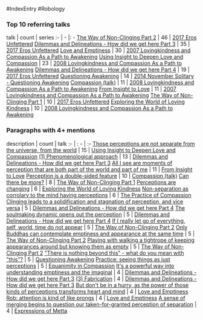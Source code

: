 #IndexEntry #Robology

### Top 10 referring talks
talk | count | series
:- | - |: -
<a data-href="The Way of Non-Clinging Part 2" href="The+Way+of+Non-Clinging+Part+2" class="internal-link" target="_blank" rel="noopener">The Way of Non-Clinging Part 2</a> | 46 | <a data-href="2017 Eros Unfettered" href="2017+Eros+Unfettered" class="internal-link" target="_blank" rel="noopener">2017 Eros Unfettered</a>
<a data-href="Dilemmas and Delineations - How did we get here Part 3" href="Dilemmas+and+Delineations+-+How+did+we+get+here+Part+3" class="internal-link" target="_blank" rel="noopener">Dilemmas and Delineations - How did we get here Part 3</a> | 35 | <a data-href="2017 Eros Unfettered" href="2017+Eros+Unfettered" class="internal-link" target="_blank" rel="noopener">2017 Eros Unfettered</a>
<a data-href="Love and Emptiness" href="Love+and+Emptiness" class="internal-link" target="_blank" rel="noopener">Love and Emptiness</a> | 30 | <a data-href="2007 Lovingkindness and Compassion As a Path to Awakening" href="2007+Lovingkindness+and+Compassion+As+a+Path+to+Awakening" class="internal-link" target="_blank" rel="noopener">2007 Lovingkindness and Compassion As a Path to Awakening</a>
<a data-href="Using Insight to Deepen Love and Compassion" href="Using+Insight+to+Deepen+Love+and+Compassion" class="internal-link" target="_blank" rel="noopener">Using Insight to Deepen Love and Compassion</a> | 23 | <a data-href="2008 Lovingkindness and Compassion As a Path to Awakening" href="2008+Lovingkindness+and+Compassion+As+a+Path+to+Awakening" class="internal-link" target="_blank" rel="noopener">2008 Lovingkindness and Compassion As a Path to Awakening</a>
<a data-href="Dilemmas and Delineations - How did we get here Part 4" href="Dilemmas+and+Delineations+-+How+did+we+get+here+Part+4" class="internal-link" target="_blank" rel="noopener">Dilemmas and Delineations - How did we get here Part 4</a> | 19 | <a data-href="2017 Eros Unfettered" href="2017+Eros+Unfettered" class="internal-link" target="_blank" rel="noopener">2017 Eros Unfettered</a>
<a data-href="Questioning Awakening" href="Questioning+Awakening" class="internal-link" target="_blank" rel="noopener">Questioning Awakening</a> | 14 | <a data-href="2014 November Solitary - Questioning Awakening" href="2014+November+Solitary+-+Questioning+Awakening" class="internal-link" target="_blank" rel="noopener">2014 November Solitary - Questioning Awakening</a>
<a data-href="Compassion (talk)" href="Compassion+%28talk%29" class="internal-link" target="_blank" rel="noopener">Compassion (talk)</a> | 11 | <a data-href="2008 Lovingkindness and Compassion As a Path to Awakening" href="2008+Lovingkindness+and+Compassion+As+a+Path+to+Awakening" class="internal-link" target="_blank" rel="noopener">2008 Lovingkindness and Compassion As a Path to Awakening</a>
<a data-href="From Insight to Love" href="From+Insight+to+Love" class="internal-link" target="_blank" rel="noopener">From Insight to Love</a> | 11 | <a data-href="2007 Lovingkindness and Compassion As a Path to Awakening" href="2007+Lovingkindness+and+Compassion+As+a+Path+to+Awakening" class="internal-link" target="_blank" rel="noopener">2007 Lovingkindness and Compassion As a Path to Awakening</a>
<a data-href="The Way of Non-Clinging Part 1" href="The+Way+of+Non-Clinging+Part+1" class="internal-link" target="_blank" rel="noopener">The Way of Non-Clinging Part 1</a> | 10 | <a data-href="2017 Eros Unfettered" href="2017+Eros+Unfettered" class="internal-link" target="_blank" rel="noopener">2017 Eros Unfettered</a>
<a data-href="Exploring the World of Loving Kindness" href="Exploring+the+World+of+Loving+Kindness" class="internal-link" target="_blank" rel="noopener">Exploring the World of Loving Kindness</a> | 10 | <a data-href="2008 Lovingkindness and Compassion As a Path to Awakening" href="2008+Lovingkindness+and+Compassion+As+a+Path+to+Awakening" class="internal-link" target="_blank" rel="noopener">2008 Lovingkindness and Compassion As a Path to Awakening</a>

### Paragraphs with 4+ mentions
description | count | talk
:- | : - | :-
<a aria-label-position="top" aria-label="Using Insight to Deepen Love and Compassion > Those perceptions are not separate from the universe from the world" data-href="Using Insight to Deepen Love and Compassion#Those perceptions are not separate from the universe from the world" href="Using+Insight+to+Deepen+Love+and+Compassion#Those+perceptions+are+not+separate+from+the+universe+from+the+world" class="internal-link" target="_blank" rel="noopener">Those perceptions are not separate from the universe, from the world</a> | 15 | <a data-href="Using Insight to Deepen Love and Compassion" href="Using+Insight+to+Deepen+Love+and+Compassion" class="internal-link" target="_blank" rel="noopener">Using Insight to Deepen Love and Compassion</a>
<a aria-label-position="top" aria-label="Dilemmas and Delineations - How did we get here Part 3 > 1 Phenomenological approach" data-href="Dilemmas and Delineations - How did we get here Part 3#1 Phenomenological approach" href="Dilemmas+and+Delineations+-+How+did+we+get+here+Part+3#1+Phenomenological+approach" class="internal-link" target="_blank" rel="noopener">(1) Phenomenological approach</a> | 13 | <a data-href="Dilemmas and Delineations - How did we get here Part 3" href="Dilemmas+and+Delineations+-+How+did+we+get+here+Part+3" class="internal-link" target="_blank" rel="noopener">Dilemmas and Delineations - How did we get here Part 3</a>
<a aria-label-position="top" aria-label="From Insight to Love > All I see are moments of perception that are both part of the world and part of me" data-href="From Insight to Love#All I see are moments of perception that are both part of the world and part of me" href="From+Insight+to+Love#All+I+see+are+moments+of+perception+that+are+both+part+of+the+world+and+part+of+me" class="internal-link" target="_blank" rel="noopener">All I see are moments of perception that are both part of the world and part of me</a> | 11 | <a data-href="From Insight to Love" href="From+Insight+to+Love" class="internal-link" target="_blank" rel="noopener">From Insight to Love</a>
<a aria-label-position="top" aria-label="Compassion (talk) > Perception is a double-sided feature" data-href="Compassion (talk)#Perception is a double-sided feature" href="Compassion+%28talk%29#Perception+is+a+double-sided+feature" class="internal-link" target="_blank" rel="noopener">Perception is a double-sided feature</a> | 10 | <a data-href="Compassion (talk)" href="Compassion+%28talk%29" class="internal-link" target="_blank" rel="noopener">Compassion (talk)</a>
<a aria-label-position="top" aria-label="The Way of Non-Clinging Part 1 > Can there be more" data-href="The Way of Non-Clinging Part 1#Can there be more" href="The+Way+of+Non-Clinging+Part+1#Can+there+be+more" class="internal-link" target="_blank" rel="noopener">Can there be more?</a> | 8 | <a data-href="The Way of Non-Clinging Part 1" href="The+Way+of+Non-Clinging+Part+1" class="internal-link" target="_blank" rel="noopener">The Way of Non-Clinging Part 1</a>
<a aria-label-position="top" aria-label="Exploring the World of Loving Kindness > Perceptions are changing" data-href="Exploring the World of Loving Kindness#Perceptions are changing" href="Exploring+the+World+of+Loving+Kindness#Perceptions+are+changing" class="internal-link" target="_blank" rel="noopener">Perceptions are changing</a> | 6 | <a data-href="Exploring the World of Loving Kindness" href="Exploring+the+World+of+Loving+Kindness" class="internal-link" target="_blank" rel="noopener">Exploring the World of Loving Kindness</a>
<a aria-label-position="top" aria-label="The Practice of Compassion > Non-separation as corrolary to the mind having perceptions" data-href="The Practice of Compassion#Non-separation as corrolary to the mind having perceptions" href="The+Practice+of+Compassion#Non-separation+as+corrolary+to+the+mind+having+perceptions" class="internal-link" target="_blank" rel="noopener">Non-separation as corrolary to the mind having perceptions</a> | 6 | <a data-href="The Practice of Compassion" href="The+Practice+of+Compassion" class="internal-link" target="_blank" rel="noopener">The Practice of Compassion</a>
<a aria-label-position="top" aria-label="Dilemmas and Delineations - How did we get here Part 4 > Clinging leads to a solidification and stagnation of perception and vice versa" data-href="Dilemmas and Delineations - How did we get here Part 4#Clinging leads to a solidification and stagnation of perception and vice versa" href="Dilemmas+and+Delineations+-+How+did+we+get+here+Part+4#Clinging+leads+to+a+solidification+and+stagnation+of+perception+and+vice+versa" class="internal-link" target="_blank" rel="noopener">Clinging leads to a solidification and stagnation of perception, and vice versa</a> | 5 | <a data-href="Dilemmas and Delineations - How did we get here Part 4" href="Dilemmas+and+Delineations+-+How+did+we+get+here+Part+4" class="internal-link" target="_blank" rel="noopener">Dilemmas and Delineations - How did we get here Part 4</a>
<a aria-label-position="top" aria-label="Dilemmas and Delineations - How did we get here Part 4 > The soulmaking dynamic opens out the perception" data-href="Dilemmas and Delineations - How did we get here Part 4#The soulmaking dynamic opens out the perception" href="Dilemmas+and+Delineations+-+How+did+we+get+here+Part+4#The+soulmaking+dynamic+opens+out+the+perception" class="internal-link" target="_blank" rel="noopener">The soulmaking dynamic opens out the perception</a> | 5 | <a data-href="Dilemmas and Delineations - How did we get here Part 4" href="Dilemmas+and+Delineations+-+How+did+we+get+here+Part+4" class="internal-link" target="_blank" rel="noopener">Dilemmas and Delineations - How did we get here Part 4</a>
<a aria-label-position="top" aria-label="The Way of Non-Clinging Part 2 > If I really let go of everything self world time do not appear" data-href="The Way of Non-Clinging Part 2#If I really let go of everything self world time do not appear" href="The+Way+of+Non-Clinging+Part+2#If+I+really+let+go+of+everything+self+world+time+do+not+appear" class="internal-link" target="_blank" rel="noopener">If I really let go of everything, self, world, time do not appear</a> | 5 | <a data-href="The Way of Non-Clinging Part 2" href="The+Way+of+Non-Clinging+Part+2" class="internal-link" target="_blank" rel="noopener">The Way of Non-Clinging Part 2</a>
<a aria-label-position="top" aria-label="The Way of Non-Clinging Part 2 > Only Buddhas can contemplate emptiness and appearance at the same time" data-href="The Way of Non-Clinging Part 2#Only Buddhas can contemplate emptiness and appearance at the same time" href="The+Way+of+Non-Clinging+Part+2#Only+Buddhas+can+contemplate+emptiness+and+appearance+at+the+same+time" class="internal-link" target="_blank" rel="noopener">Only Buddhas can contemplate emptiness and appearance at the same time</a> | 5 | <a data-href="The Way of Non-Clinging Part 2" href="The+Way+of+Non-Clinging+Part+2" class="internal-link" target="_blank" rel="noopener">The Way of Non-Clinging Part 2</a>
<a aria-label-position="top" aria-label="The Way of Non-Clinging Part 2 > Playing with walking a tightrope of keeping appearances around but knowing them as empty" data-href="The Way of Non-Clinging Part 2#Playing with walking a tightrope of keeping appearances around but knowing them as empty" href="The+Way+of+Non-Clinging+Part+2#Playing+with+walking+a+tightrope+of+keeping+appearances+around+but+knowing+them+as+empty" class="internal-link" target="_blank" rel="noopener">Playing with walking a tightrope of keeping appearances around but knowing them as empty</a> | 5 | <a data-href="The Way of Non-Clinging Part 2" href="The+Way+of+Non-Clinging+Part+2" class="internal-link" target="_blank" rel="noopener">The Way of Non-Clinging Part 2</a>
<a aria-label-position="top" aria-label="Questioning Awakening > There is nothing beyond this - what do you mean with this" data-href="Questioning Awakening#There is nothing beyond this - what do you mean with this" href="Questioning+Awakening#%22There+is+nothing+beyond+this%22+-+what+do+you+mean+with+%22this%22" class="internal-link" target="_blank" rel="noopener">&quot;There is nothing beyond this&quot; - what do you mean with &quot;this&quot;?</a> | 5 | <a data-href="Questioning Awakening" href="Questioning+Awakening" class="internal-link" target="_blank" rel="noopener">Questioning Awakening</a>
<a aria-label-position="top" aria-label="Equanimity in Compassion > Practice seeing things as just perceptions" data-href="Equanimity in Compassion#Practice seeing things as just perceptions" href="Equanimity+in+Compassion#Practice+seeing+things+as+just+perceptions" class="internal-link" target="_blank" rel="noopener">Practice: seeing things as just perceptions</a> | 5 | <a data-href="Equanimity in Compassion" href="Equanimity+in+Compassion" class="internal-link" target="_blank" rel="noopener">Equanimity in Compassion</a>
<a aria-label-position="top" aria-label="Dilemmas and Delineations - How did we get here Part 3 > Its a powerful way into understanding emptiness and the imaginal" data-href="Dilemmas and Delineations - How did we get here Part 3#It's a powerful way into understanding emptiness and the imaginal" href="Dilemmas+and+Delineations+-+How+did+we+get+here+Part+3#It%27s+a+powerful+way+into+understanding+emptiness+and+the+imaginal" class="internal-link" target="_blank" rel="noopener">It&#x27;s a powerful way into understanding emptiness and the imaginal</a> | 4 | <a data-href="Dilemmas and Delineations - How did we get here Part 3" href="Dilemmas+and+Delineations+-+How+did+we+get+here+Part+3" class="internal-link" target="_blank" rel="noopener">Dilemmas and Delineations - How did we get here Part 3</a>
<a aria-label-position="top" aria-label="Dilemmas and Delineations - How did we get here Part 3 > 3 Fabrication" data-href="Dilemmas and Delineations - How did we get here Part 3#3 Fabrication" href="Dilemmas+and+Delineations+-+How+did+we+get+here+Part+3#3+Fabrication" class="internal-link" target="_blank" rel="noopener">(3) Fabrication</a> | 4 | <a data-href="Dilemmas and Delineations - How did we get here Part 3" href="Dilemmas+and+Delineations+-+How+did+we+get+here+Part+3" class="internal-link" target="_blank" rel="noopener">Dilemmas and Delineations - How did we get here Part 3</a>
<a aria-label-position="top" aria-label="Love and Emptiness > But dont be in a hurry as the power of those kinds of perceptions transforms heart and mind" data-href="Love and Emptiness#But don't be in a hurry as the power of those kinds of perceptions transforms heart and mind" href="Love+and+Emptiness#But+don%27t+be+in+a+hurry+as+the+power+of+those+kinds+of+perceptions+transforms+heart+and+mind" class="internal-link" target="_blank" rel="noopener">But don&#x27;t be in a hurry, as the power of those kinds of perceptions transforms heart and mind</a> | 4 | <a data-href="Love and Emptiness" href="Love+and+Emptiness" class="internal-link" target="_blank" rel="noopener">Love and Emptiness</a>
<a aria-label-position="top" aria-label="Love and Emptiness > Rob attention is kind of like prongs" data-href="Love and Emptiness#Rob attention is kind of like prongs" href="Love+and+Emptiness#Rob+attention+is+kind+of+like+prongs" class="internal-link" target="_blank" rel="noopener">Rob: attention is kind of like prongs</a> | 4 | <a data-href="Love and Emptiness" href="Love+and+Emptiness" class="internal-link" target="_blank" rel="noopener">Love and Emptiness</a>
<a aria-label-position="top" aria-label="Expressions of Metta > A sense of merging begins to question our taken-for-granted perception of separation" data-href="Expressions of Metta#A sense of merging begins to question our taken-for-granted perception of separation" href="Expressions+of+Metta#A+sense+of+merging+begins+to+question+our+taken-for-granted+perception+of+separation" class="internal-link" target="_blank" rel="noopener">A sense of merging begins to question our taken-for-granted perception of separation</a> | 4 | <a data-href="Expressions of Metta" href="Expressions+of+Metta" class="internal-link" target="_blank" rel="noopener">Expressions of Metta</a>


